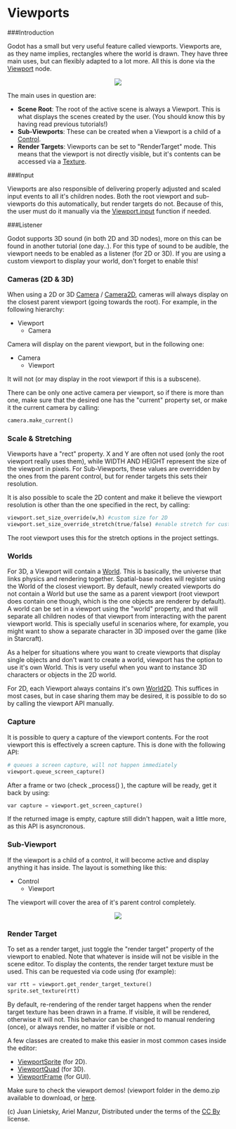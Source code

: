 # Viewports

###Introduction

Godot has a small but very useful feature called viewports. Viewports are, as they name implies, rectangles where the world is drawn. They have three main uses, but can flexibly adapted to a lot more. All this is done via the [Viewport](class_viewport) node.

<p align="center"><img src="images/viewportnode.png"></p>

The main uses in question are:

* **Scene Root**: The root of the active scene is always a Viewport. This is what displays the scenes created by the user. (You should know this by having read previous tutorials!)
* **Sub-Viewports**: These can be created when a Viewport is a child of a [Control](class_control).
* **Render Targets**: Viewports can be set to "RenderTarget" mode. This means that the viewport is not directly visible, but it's contents can be accessed via a [Texture](class_texture).

###Input

Viewports are also responsible of delivering properly adjusted and scaled input events to all it's children nodes. Both the root viewport and sub-viewports do this automatically, but render targets do not. Because of this, the user must do it manually via the [Viewport.input](class_viewport#input) function if needed.

###Listener 

Godot supports 3D sound (in both 2D and 3D nodes), more on this can be found in another tutorial (one day..). For this type of sound to be audible, the viewport needs to be enabled as a listener (for 2D or 3D). If you are using a custom viewport to display your world, don't forget to enable this!

### Cameras (2D & 3D)

When using a 2D or 3D [Camera](class_camera) / [Camera2D](class_camera2d), cameras will always display on the closest parent viewport (going towards the root). For example, in the following hierarchy:

- Viewport
  - Camera

Camera will display on the parent viewport, but in the following one:

- Camera
  - Viewport

It will not (or may display in the root viewport if this is a subscene).

There can be only one active camera per viewport, so if there is more than one, make sure that the desired one has the "current" property set, or make it the current camera by calling:

```python
camera.make_current()
```
### Scale & Stretching

Viewports have a "rect" property. X and Y are often not used (only the root viewport really uses them), while WIDTH AND HEIGHT represent the size of the viewport in pixels. For Sub-Viewports, these values are overridden by the ones from the parent control, but for render targets this sets their resolution.

It is also possible to scale the 2D content and make it believe the viewport resolution is other than the one specified in the rect, by calling:

```python
viewport.set_size_override(w,h) #custom size for 2D
viewport.set_size_override_stretch(true/false) #enable stretch for custom size
```

The root viewport uses this for the stretch options in the project settings.

### Worlds

For 3D, a Viewport will contain a [World](class_world). This is basically, the universe that links physics and rendering together. Spatial-base nodes will register using the World of the closest viewport. By default,  newly created viewports do not contain a World but use the same as a parent viewport (root viewport does contain one though, which is the one objects are renderer by default). A world can be set in a viewport using the "world" property, and that will separate all children nodes of that viewport from interacting with the parent viewport world. This is specially useful in scenarios where, for example, you might want to show a separate character in 3D imposed over the game (like in Starcraft).

As a helper for situations where you want to create viewports that display single objects and don't want to create a world, viewport has the option to use it's own World. This is very useful when you want to instance 3D characters or objects in the 2D world.

For 2D, each Viewport always contains it's own [World2D](class_world2d). This suffices in most cases, but in case sharing them may be desired, it is possible to do so by calling the viewport API manually.

### Capture

It is possible to query a capture of the viewport contents. For the root viewport this is effectively a screen capture. This is done with the following API:

```python
# queues a screen capture, will not happen immediately
viewport.queue_screen_capture() 
```

After a frame or two (check _process() ), the capture will be ready, get it back by using:
```python
var capture = viewport.get_screen_capture()
```
If the returned image is empty, capture still didn't happen, wait a little more, as this API is asyncronous.

### Sub-Viewport

If the viewport is a child of a control, it will become active and display anything it has inside. The layout is something like this:

-  Control
   -  Viewport

The viewport will cover the area of it's parent control completely.


<p align="center"><img src="images/subviewport.png"></p>


### Render Target

To set as a render target, just toggle the "render target" property of the viewport to enabled. Note that whatever is inside will not be visible in the scene editor. To display the contents, the render target texture must be used. This can be requested via code using (for example):

```python
var rtt = viewport.get_render_target_texture() 
sprite.set_texture(rtt)
```

By default, re-rendering of the render target happens when the render target texture has been drawn in a frame. If visible, it will be rendered, otherwise it will not. This behavior can be changed to manual rendering (once), or always render, no matter if visible or not.

A few classes are created to make this easier in most common cases inside the editor:

* [ViewportSprite](class_viewportsprite) (for 2D).
* [ViewportQuad](class_viewportquad) (for 3D).
* [ViewportFrame](class_viewportframe) (for GUI).

Make sure to check the viewport demos! (viewport folder in the demo.zip available to download, or [here](https://github.com/okamstudio/godot/tree/master/demos/viewport).


(c) Juan Linietsky, Ariel Manzur, Distributed under the terms of the [CC By](https://creativecommons.org/licenses/by/3.0/legalcode) license.
